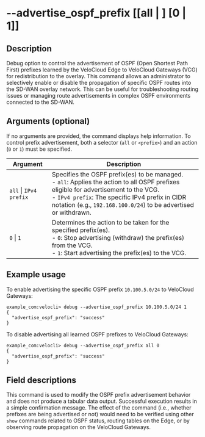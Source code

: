 #	--advertise_ospf_prefix [[all | <prefix>] [0 | 1]]

##	Description
Debug option to control the advertisement of OSPF (Open Shortest Path First) prefixes learned by the VeloCloud Edge to VeloCloud Gateways (VCG) for redistribution to the overlay. This command allows an administrator to selectively enable or disable the propagation of specific OSPF routes into the SD-WAN overlay network. This can be useful for troubleshooting routing issues or managing route advertisements in complex OSPF environments connected to the SD-WAN.

##  Arguments (optional)
If no arguments are provided, the command displays help information. To control prefix advertisement, both a selector (`all` or `<prefix>`) and an action (`0` or `1`) must be specified.

| Argument   | Description                                                                                                                               |
|------------|-------------------------------------------------------------------------------------------------------------------------------------------|
| `all` \| `IPv4 prefix` | Specifies the OSPF prefix(es) to be managed. <br> - `all`: Applies the action to all OSPF prefixes eligible for advertisement to the VCG. <br> - `IPv4 prefix`: The specific IPv4 prefix in CIDR notation (e.g., `192.168.100.0/24`) to be advertised or withdrawn. |
| `0` \| `1` | Determines the action to be taken for the specified prefix(es). <br> - `0`: Stop advertising (withdraw) the prefix(es) from the VCG. <br> - `1`: Start advertising the prefix(es) to the VCG. |          |

##  Example usage
To enable advertising the specific OSPF prefix `10.100.5.0/24` to VeloCloud Gateways:
```
example_com:velocli> debug --advertise_ospf_prefix 10.100.5.0/24 1
{
  "advertise_ospf_prefix": "success"
}
```

To disable advertising all learned OSPF prefixes to VeloCloud Gateways:
```
example_com:velocli> debug --advertise_ospf_prefix all 0
{
  "advertise_ospf_prefix": "success"
}
```

##  Field descriptions
This command is used to modify the OSPF prefix advertisement behavior and does not produce a tabular data output. Successful execution results in a simple confirmation message. The effect of the command (i.e., whether prefixes are being advertised or not) would need to be verified using other `show` commands related to OSPF status, routing tables on the Edge, or by observing route propagation on the VeloCloud Gateways.